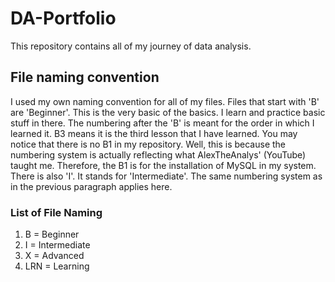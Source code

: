 <h1>DA-Portfolio</h1>
<p>This repository contains all of my journey of data analysis.</p>

<h2>File naming convention</h2>
<p>I used my own naming convention for all of my files. Files that start with 'B' are 'Beginner'. This is the very basic of the basics. I learn and practice basic stuff in there. The numbering after the 'B' is meant for the order in which I learned it. B3 means it is the third lesson that I have learned. You may notice that there is no B1 in my repository. Well, this is because the numbering system is actually reflecting what AlexTheAnalys' (YouTube) taught me. Therefore, the B1 is for the installation of MySQL in my system.
There is also 'I'. It stands for 'Intermediate'. The same numbering system as in the previous paragraph applies here.</p>
<h3>List of File Naming</h3>
<ol>
  <li>B = Beginner</li>
  <li>I = Intermediate</li>
  <li>X = Advanced</li>
  <li>LRN = Learning</li>
</ol>
